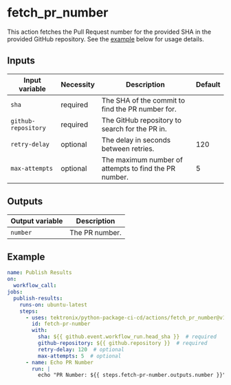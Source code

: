 # fetch_pr_number

This action fetches the Pull Request number for the provided SHA in the provided GitHub repository.
See the [example](#example) below for usage details.

## Inputs

| Input variable      | Necessity | Description                                           | Default |
| ------------------- | --------- | ----------------------------------------------------- | ------- |
| `sha`               | required  | The SHA of the commit to find the PR number for.      |         |
| `github-repository` | required  | The GitHub repository to search for the PR in.        |         |
| `retry-delay`       | optional  | The delay in seconds between retries.                 | 120     |
| `max-attempts`      | optional  | The maximum number of attempts to find the PR number. | 5       |

## Outputs

| Output variable | Description    |
| --------------- | -------------- |
| `number`        | The PR number. |

## Example

```yaml
name: Publish Results
on:
  workflow_call:
jobs:
  publish-results:
    runs-on: ubuntu-latest
    steps:
      - uses: tektronix/python-package-ci-cd/actions/fetch_pr_number@v1.6.2
        id: fetch-pr-number
        with:
          sha: ${{ github.event.workflow_run.head_sha }}  # required
          github-repository: ${{ github.repository }}  # required
          retry-delay: 120  # optional
          max-attempts: 5  # optional
      - name: Echo PR Number
        run: |
          echo "PR Number: ${{ steps.fetch-pr-number.outputs.number }}"
```
